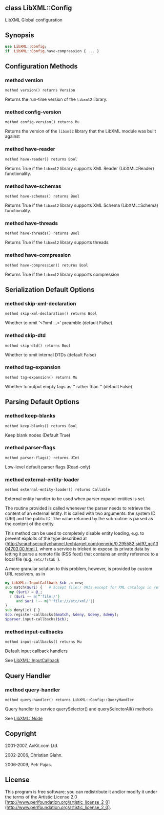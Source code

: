 class LibXML::Config
--------------------

LibXML Global configuration

Synopsis
--------

```raku
use LibXML::Config;
if  LibXML::Config.have-compression { ... }
```

Configuration Methods
---------------------

### method version

```perl6
method version() returns Version
```

Returns the run-time version of the `libxml2` library.

### method config-version

```perl6
method config-version() returns Mu
```

Returns the version of the `libxml2` library that the LibXML module was built against

### method have-reader

```perl6
method have-reader() returns Bool
```

Returns True if the `libxml2` library supports XML Reader (LibXML::Reader) functionality.

### method have-schemas

```perl6
method have-schemas() returns Bool
```

Returns True if the `libxml2` library supports XML Schema (LibXML::Schema) functionality.

### method have-threads

```perl6
method have-threads() returns Bool
```

Returns True if the `libxml2` library supports threads

### method have-compression

```perl6
method have-compression() returns Bool
```

Returns True if the `libxml2` library supports compression

Serialization Default Options
-----------------------------

### method skip-xml-declaration

```perl6
method skip-xml-declaration() returns Bool
```

Whether to omit '<?xml ...>' preamble (default Fallse)

### method skip-dtd

```perl6
method skip-dtd() returns Bool
```

Whether to omit internal DTDs (default False)

### method tag-expansion

```perl6
method tag-expansion() returns Mu
```

Whether to output empty tags as '<a></a>' rather than '<a/>' (default False)

Parsing Default Options
-----------------------

### method keep-blanks

```perl6
method keep-blanks() returns Bool
```

Keep blank nodes (Default True)

### method parser-flags

```perl6
method parser-flags() returns UInt
```

Low-level default parser flags (Read-only)

### method external-entity-loader

```perl6
method external-entity-loader() returns Callable
```

External entity handler to be used when parser expand-entities is set.

The routine provided is called whenever the parser needs to retrieve the content of an external entity. It is called with two arguments: the system ID (URI) and the public ID. The value returned by the subroutine is parsed as the content of the entity. 

This method can be used to completely disable entity loading, e.g. to prevent exploits of the type described at ([http://searchsecuritychannel.techtarget.com/generic/0,295582,sid97_gci1304703,00.html ](http://searchsecuritychannel.techtarget.com/generic/0,295582,sid97_gci1304703,00.html )), where a service is tricked to expose its private data by letting it parse a remote file (RSS feed) that contains an entity reference to a local file (e.g. `/etc/fstab `). 

A more granular solution to this problem, however, is provided by custom URL resolvers, as in 

```raku
my LibXML::InputCallback $cb .= new;
sub match($uri) {   # accept file:/ URIs except for XML catalogs in /etc/xml/
  my ($uri) = @_;
  ? ($uri ~~ m|^'file:/'}
     and $uri !~~ m|^'file:///etc/xml/'|)
}
sub deny(|c) { }
$cb.register-callbacks(&match, &deny, &deny, &deny);
$parser.input-callbacks($cb);
```

### method input-callbacks

```perl6
method input-callbacks() returns Mu
```

Default input callback handlers

See [LibXML::InputCallback](https://libxml-raku.github.io/LibXML-raku/InputCallback)

Query Handler
-------------

### method query-handler

```perl6
method query-handler() returns LibXML::Config::QueryHandler
```

Query handler to service querySelector() and querySelectorAll() methods

See [LibXML::Node](https://libxml-raku.github.io/LibXML-raku/Node)

Copyright
---------

2001-2007, AxKit.com Ltd.

2002-2006, Christian Glahn.

2006-2009, Petr Pajas.

License
-------

This program is free software; you can redistribute it and/or modify it under the terms of the Artistic License 2.0 [http://www.perlfoundation.org/artistic_license_2_0](http://www.perlfoundation.org/artistic_license_2_0).

